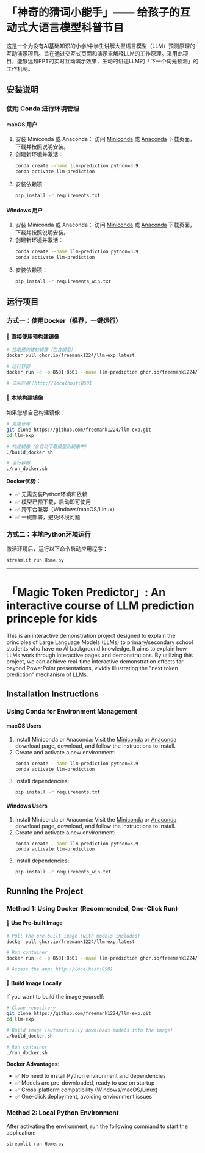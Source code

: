 # 「神奇的猜词小能手」—— 给孩子的互动式大语言模型科普节目

这是一个为没有AI基础知识的小学/中学生讲解大型语言模型（LLM）预测原理的互动演示项目。旨在通过交互式页面和演示来解释LLM的工作原理。采用此项目，能够远超PPT的实时互动演示效果，生动的讲述LLM的「下一个词元预测」的工作机制。

## 安装说明

### 使用 Conda 进行环境管理

#### macOS 用户
1. 安装 Miniconda 或 Anaconda：
   访问 [Miniconda](https://docs.conda.io/projects/conda/en/latest/user-guide/install/macos.html) 或 [Anaconda](https://www.anaconda.com/products/distribution) 下载页面，下载并按照说明安装。
2. 创建新环境并激活：
   ```bash
   conda create --name llm-prediction python=3.9
   conda activate llm-prediction
   ```
3. 安装依赖项：
   ```bash
   pip install -r requirements.txt
   ```

#### Windows 用户
1. 安装 Miniconda 或 Anaconda：
   访问 [Miniconda](https://docs.conda.io/projects/conda/en/latest/user-guide/install/windows.html) 或 [Anaconda](https://www.anaconda.com/products/distribution) 下载页面，下载并按照说明安装。
2. 创建新环境并激活：
   ```bash
   conda create --name llm-prediction python=3.9
   conda activate llm-prediction
   ```
3. 安装依赖项：
   ```bash
   pip install -r requirements_win.txt
   ```

## 运行项目

### 方式一：使用Docker（推荐，一键运行）

#### 🚀 直接使用预构建镜像
```bash
# 拉取预构建的镜像（包含模型）
docker pull ghcr.io/freemank1224/llm-exp:latest

# 运行容器
docker run -d -p 8501:8501 --name llm-prediction ghcr.io/freemank1224/llm-exp:latest

# 访问应用：http://localhost:8501
```

#### 🔨 本地构建镜像
如果您想自己构建镜像：
```bash
# 克隆仓库
git clone https://github.com/freemank1224/llm-exp.git
cd llm-exp

# 构建镜像（会自动下载模型到镜像中）
./build_docker.sh

# 运行容器
./run_docker.sh
```

**Docker优势：**
- ✅ 无需安装Python环境和依赖
- ✅ 模型已预下载，启动即可使用
- ✅ 跨平台兼容（Windows/macOS/Linux）
- ✅ 一键部署，避免环境问题

### 方式二：本地Python环境运行

激活环境后，运行以下命令启动应用程序：
```bash
streamlit run Home.py
```


---
# 「Magic Token Predictor」: An interactive course of LLM prediction princeple for kids

This is an interactive demonstration project designed to explain the principles of Large Language Models (LLMs) to primary/secondary school students who have no AI background knowledge. It aims to explain how LLMs work through interactive pages and demonstrations. By utilizing this project, we can achieve real-time interactive demonstration effects far beyond PowerPoint presentations, vividly illustrating the "next token prediction" mechanism of LLMs.

## Installation Instructions

### Using Conda for Environment Management

#### macOS Users
1. Install Miniconda or Anaconda:
   Visit the [Miniconda](https://docs.conda.io/projects/conda/en/latest/user-guide/install/macos.html) or [Anaconda](https://www.anaconda.com/products/distribution) download page, download, and follow the instructions to install.
2. Create and activate a new environment:
   ```bash
   conda create --name llm-prediction python=3.9
   conda activate llm-prediction
   ```
3. Install dependencies:
   ```bash
   pip install -r requirements.txt
   ```

#### Windows Users
1. Install Miniconda or Anaconda:
   Visit the [Miniconda](https://docs.conda.io/projects/conda/en/latest/user-guide/install/windows.html) or [Anaconda](https://www.anaconda.com/products/distribution) download page, download, and follow the instructions to install.
2. Create and activate a new environment:
   ```bash
   conda create --name llm-prediction python=3.9
   conda activate llm-prediction
   ```
3. Install dependencies:
   ```bash
   pip install -r requirements_win.txt
   ```

## Running the Project

### Method 1: Using Docker (Recommended, One-Click Run)

#### 🚀 Use Pre-built Image
```bash
# Pull the pre-built image (with models included)
docker pull ghcr.io/freemank1224/llm-exp:latest

# Run container
docker run -d -p 8501:8501 --name llm-prediction ghcr.io/freemank1224/llm-exp:latest

# Access the app: http://localhost:8501
```

#### 🔨 Build Image Locally
If you want to build the image yourself:
```bash
# Clone repository
git clone https://github.com/freemank1224/llm-exp.git
cd llm-exp

# Build image (automatically downloads models into the image)
./build_docker.sh

# Run container
./run_docker.sh
```

**Docker Advantages:**
- ✅ No need to install Python environment and dependencies
- ✅ Models are pre-downloaded, ready to use on startup
- ✅ Cross-platform compatibility (Windows/macOS/Linux)
- ✅ One-click deployment, avoiding environment issues

### Method 2: Local Python Environment

After activating the environment, run the following command to start the application:
```bash
streamlit run Home.py
